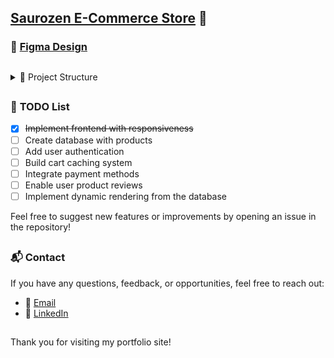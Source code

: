 ## [Saurozen E-Commerce Store](https://saurozen.vercel.app) 🙌

### 🎨 [Figma Design](https://www.figma.com/design/XkBlzPxWxbtLvTXzlN0BfE/E-Commerce-Site?node-id=0-1&node-type=canvas&t=MOyQLYaGBUCusHSX-0)

##

<details>
<summary>📂 Project Structure</summary>

```plaintext
├── @types                            // Type definitions
├── public                            // Static assets
│   ├── fonts                         // Font files
│   ├── icons                         // Icon files
│   ├── images                        // Image files
├── src                               // Project files
│   ├── app                           // Application structure
│   │   ├── shop/eyewear              // Eyewear shop pages
│   │   │   └── name                  // Product-specific files
│   └── components                    // Reusable components
├── ...                               // Config files
```
</details>

##

### 📝 **TODO List**

- [x] ~~Implement frontend with responsiveness~~  
- [ ] Create database with products  
- [ ] Add user authentication  
- [ ] Build cart caching system  
- [ ] Integrate payment methods  
- [ ] Enable user product reviews  
- [ ] Implement dynamic rendering from the database  

Feel free to suggest new features or improvements by opening an issue in the repository!
##

### 📬 **Contact**

If you have any questions, feedback, or opportunities, feel free to reach out:

- 📧 [Email](mailto:mrcel83@gmail.com)  
- 💼 [LinkedIn](https://www.linkedin.com/in/marcelo-oliveira-1445b5222/)  

##

Thank you for visiting my portfolio site!
